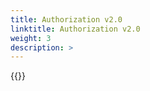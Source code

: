 ```yaml
---
title: Authorization v2.0
linktitle: Authorization v2.0
weight: 3
description: >
---
```

{{<include  file="content/docs/getting-started/uninstallation/helm/module/authorizationv2-0.0.md" Var="powerflex" >}}